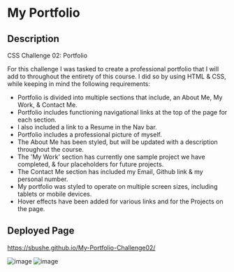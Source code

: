 # My Portfolio

## Description

CSS Challenge 02: Portfolio

For this challenge I was tasked to create a professional portfolio that I will add to throughout the entirety of this course. I did so by using HTML & CSS, while keeping in mind the following requirements:

* Portfolio is divided into multiple sections that include, an About Me, My Work, & Contact Me.
* Portfolio includes functioning navigational links at the top of the page for each section.
* I also included a link to a Resume in the Nav bar.
* Portfolio includes a professional picture of myself.
* The About Me has been styled, but will be updated with a description throughout the course.
* The 'My Work' section has currently one sample project we have completed, & four placeholders for future projects.
* The Contact Me section has included my Email, Github link & my personal number.
* My portfolio was styled to operate on multiple screen sizes, including tablets or mobile devices.
* Hover effects have been added for various links and for the Projects on the page.

## Deployed Page

https://sbushe.github.io/My-Portfolio-Challenge02/

![image](https://user-images.githubusercontent.com/117788513/229004513-1667a53c-ca07-4ad6-9e84-e19bd31ad991.png)
![image](https://user-images.githubusercontent.com/117788513/229004614-a4ac840a-4aea-4146-a98c-d9c961718a90.png)




